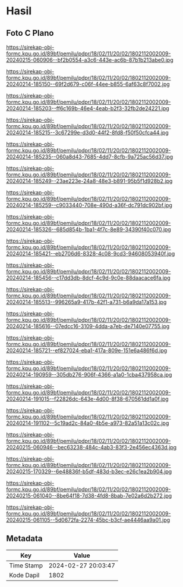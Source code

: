 # Hasil

## Foto C Plano

https://sirekap-obj-formc.kpu.go.id/89bf/pemilu/pdpr/18/02/11/20/02/1802112002009-20240215-060906--bf2b0554-a3c6-443e-ac6b-87b1b213abe0.jpg

https://sirekap-obj-formc.kpu.go.id/89bf/pemilu/pdpr/18/02/11/20/02/1802112002009-20240214-185150--69f2d679-c06f-44ee-b855-6af63c8f7002.jpg

https://sirekap-obj-formc.kpu.go.id/89bf/pemilu/pdpr/18/02/11/20/02/1802112002009-20240214-185203--ff6c169b-46e4-4eab-b2f3-32fb2de24221.jpg

https://sirekap-obj-formc.kpu.go.id/89bf/pemilu/pdpr/18/02/11/20/02/1802112002009-20240214-185215--3c67299e-d3d0-44f2-8fd8-f50f50cfca44.jpg

https://sirekap-obj-formc.kpu.go.id/89bf/pemilu/pdpr/18/02/11/20/02/1802112002009-20240214-185235--060a8d43-7685-4dd7-8cfb-9a725ac56d37.jpg

https://sirekap-obj-formc.kpu.go.id/89bf/pemilu/pdpr/18/02/11/20/02/1802112002009-20240214-185249--23ae223e-24a8-48e3-b891-95b5f1d928b2.jpg

https://sirekap-obj-formc.kpu.go.id/89bf/pemilu/pdpr/18/02/11/20/02/1802112002009-20240214-185259--c9033440-708e-490d-a36f-dc791dc902bf.jpg

https://sirekap-obj-formc.kpu.go.id/89bf/pemilu/pdpr/18/02/11/20/02/1802112002009-20240214-185326--685d854b-1ba1-4f7c-8e89-34390f40c070.jpg

https://sirekap-obj-formc.kpu.go.id/89bf/pemilu/pdpr/18/02/11/20/02/1802112002009-20240214-185421--eb2706d6-8328-4c08-9cd3-94608053940f.jpg

https://sirekap-obj-formc.kpu.go.id/89bf/pemilu/pdpr/18/02/11/20/02/1802112002009-20240214-185456--c17dd3db-8dcf-4c9d-9c0e-88daacace6fa.jpg

https://sirekap-obj-formc.kpu.go.id/89bf/pemilu/pdpr/18/02/11/20/02/1802112002009-20240214-185513--996265a9-417b-42f1-a731-b6a9da17a153.jpg

https://sirekap-obj-formc.kpu.go.id/89bf/pemilu/pdpr/18/02/11/20/02/1802112002009-20240214-185616--07edcc16-3109-4dda-a7eb-de7140e07755.jpg

https://sirekap-obj-formc.kpu.go.id/89bf/pemilu/pdpr/18/02/11/20/02/1802112002009-20240214-185721--ef827024-eba1-417a-809e-151e6a486f6d.jpg

https://sirekap-obj-formc.kpu.go.id/89bf/pemilu/pdpr/18/02/11/20/02/1802112002009-20240214-190959--305db276-906f-4366-a1a0-1cba437958ca.jpg

https://sirekap-obj-formc.kpu.go.id/89bf/pemilu/pdpr/18/02/11/20/02/1802112002009-20240214-191015--f22826dc-643e-4d00-8f38-670561dd1a0f.jpg

https://sirekap-obj-formc.kpu.go.id/89bf/pemilu/pdpr/18/02/11/20/02/1802112002009-20240214-191102--5c19ad2c-84a0-4b5e-a973-82a51a13c02c.jpg

https://sirekap-obj-formc.kpu.go.id/89bf/pemilu/pdpr/18/02/11/20/02/1802112002009-20240215-060946--bec63238-484c-4ab3-83f3-2e456ec4363d.jpg

https://sirekap-obj-formc.kpu.go.id/89bf/pemilu/pdpr/18/02/11/20/02/1802112002009-20240215-170329--6e48836f-b5df-483d-b3ec-e26c1ea2b904.jpg

https://sirekap-obj-formc.kpu.go.id/89bf/pemilu/pdpr/18/02/11/20/02/1802112002009-20240215-061040--8be64f18-7d38-4fd8-8bab-7e02a6d2b272.jpg

https://sirekap-obj-formc.kpu.go.id/89bf/pemilu/pdpr/18/02/11/20/02/1802112002009-20240215-061105--5d0672fa-2274-45bc-b3cf-ae4446aa9a01.jpg


## Metadata

| Key        | Value               |
| ---------- | ------------------- |
| Time Stamp | 2024-02-27 20:03:47 |
| Kode Dapil | 1802                |



